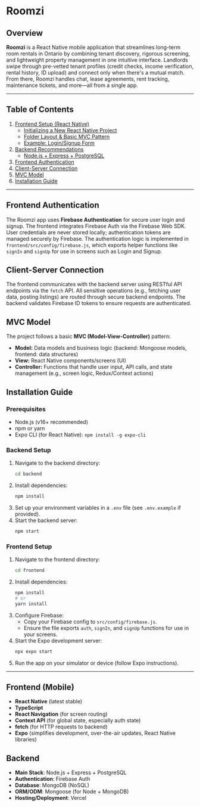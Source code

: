 # Roomzi

## Overview

**Roomzi** is a React Native mobile application that streamlines long-term room rentals in Ontario by combining tenant discovery, rigorous screening, and lightweight property management in one intuitive interface. Landlords swipe through pre-vetted tenant profiles (credit checks, income verification, rental history, ID upload) and connect only when there's a mutual match. From there, Roomzi handles chat, lease agreements, rent tracking, maintenance tickets, and more—all from a single app.

---

## Table of Contents

1. [Frontend Setup (React Native)](#frontend-setup-react-native)  
   - [Initializing a New React Native Project](#initializing-a-new-react-native-project)  
   - [Folder Layout & Basic MVC Pattern](#folder-layout--basic-mvc-pattern)  
   - [Example: Login/Signup Form](#example-loginsignup-form)  
2. [Backend Recommendations](#backend-recommendations)  
   - [Node.js + Express + PostgreSQL](#option-a-nodejs--express--postgresql)  
3. [Frontend Authentication](#frontend-authentication)
4. [Client-Server Connection](#client-server-connection)
5. [MVC Model](#mvc-model)
6. [Installation Guide](#installation-guide)

---

## Frontend Authentication

The Roomzi app uses **Firebase Authentication** for secure user login and signup. The frontend integrates Firebase Auth via the Firebase Web SDK. User credentials are never stored locally; authentication tokens are managed securely by Firebase. The authentication logic is implemented in `frontend/src/config/firebase.js`, which exports helper functions like `signIn` and `signUp` for use in screens such as Login and Signup.

## Client-Server Connection

The frontend communicates with the backend server using RESTful API endpoints via the `fetch` API. All sensitive operations (e.g., fetching user data, posting listings) are routed through secure backend endpoints. The backend validates Firebase ID tokens to ensure requests are authenticated.

## MVC Model

The project follows a basic **MVC (Model-View-Controller)** pattern:
- **Model:** Data models and business logic (backend: Mongoose models, frontend: data structures)
- **View:** React Native components/screens (UI)
- **Controller:** Functions that handle user input, API calls, and state management (e.g., screen logic, Redux/Context actions)

## Installation Guide

### Prerequisites
- Node.js (v16+ recommended)
- npm or yarn
- Expo CLI (for React Native): `npm install -g expo-cli`

### Backend Setup
1. Navigate to the backend directory:
   ```sh
   cd backend
   ```
2. Install dependencies:
   ```sh
   npm install
   ```
3. Set up your environment variables in a `.env` file (see `.env.example` if provided).
4. Start the backend server:
   ```sh
   npm start
   ```

### Frontend Setup
1. Navigate to the frontend directory:
   ```sh
   cd frontend
   ```
2. Install dependencies:
   ```sh
   npm install
   # or
   yarn install
   ```
3. Configure Firebase:
   - Copy your Firebase config to `src/config/firebase.js`.
   - Ensure the file exports `auth`, `signIn`, and `signUp` functions for use in your screens.
4. Start the Expo development server:
   ```sh
   npx expo start
   ```
5. Run the app on your simulator or device (follow Expo instructions).

---

## Frontend (Mobile) 
  - **React Native** (latest stable)  
  - **TypeScript**  
  - **React Navigation** (for screen routing)  
  - **Context API** (for global state, especially auth state)  
  - **fetch** (for HTTP requests to backend)  
  - **Expo** (simplifies development, over-the-air updates, React Native libraries)

## Backend
  - **Main Stack**: Node.js + Express + PostgreSQL 
  - **Authentication**: Firebase Auth  
  - **Database**: MongoDB (NoSQL)  
  - **ORM/ODM**: Mongoose (for Node + MongoDB)  
  - **Hosting/Deployment**: Vercel


